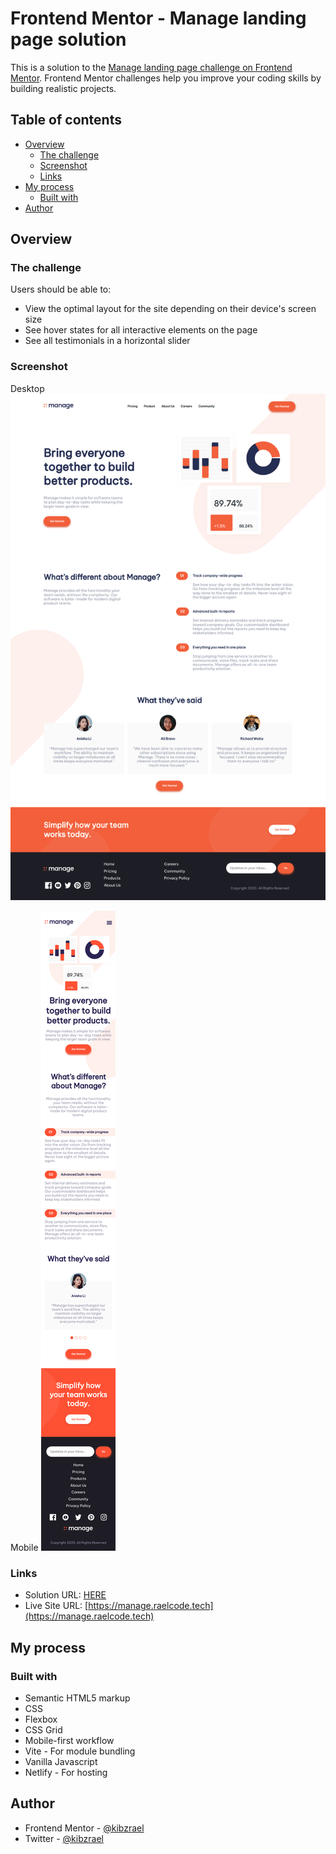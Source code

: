 # Frontend Mentor - Manage landing page solution

This is a solution to the [Manage landing page challenge on Frontend Mentor](https://www.frontendmentor.io/challenges/manage-landing-page-SLXqC6P5). Frontend Mentor challenges help you improve your coding skills by building realistic projects.

## Table of contents

- [Overview](#overview)
  - [The challenge](#the-challenge)
  - [Screenshot](#screenshot)
  - [Links](#links)
- [My process](#my-process)
  - [Built with](#built-with)
- [Author](#author)

## Overview

### The challenge

Users should be able to:

- View the optimal layout for the site depending on their device's screen size
- See hover states for all interactive elements on the page
- See all testimonials in a horizontal slider

### Screenshot

Desktop
![](./desktop-screenshot.png)

Mobile
![](./mobile-screenshot.png)

### Links

- Solution URL: [HERE](https://www.frontendmentor.io/solutions/responsive-layout-using-plain-css-PGAO1B-oxi)
- Live Site URL: [https://manage.raelcode.tech](https://manage.raelcode.tech)

## My process

### Built with

- Semantic HTML5 markup
- CSS
- Flexbox
- CSS Grid
- Mobile-first workflow
- Vite - For module bundling
- Vanilla Javascript
- Netlify - For hosting

## Author

- Frontend Mentor - [@kibzrael](https://www.frontendmentor.io/profile/kibzrael)
- Twitter - [@kibzrael](https://www.twitter.com/kibzrael)
